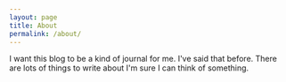 ```yaml
---
layout: page
title: About
permalink: /about/
---
```


I want this blog to be a kind of journal for me. I've said that before. There are lots of things to write about I'm sure I can think of something.